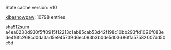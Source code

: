 State cache version: v10

[kibasnowpaw](https://github.com/kibasnowpaw): 10798 entries

sha512sum a4ea0230d930f5ff0915f12213c1ab85cab53d42f198c10bb293ffd1026f083ede4f6fc268cd0da3ad5e945739d6ec093b3b0de5d03686ffa57582007dd50c5d

